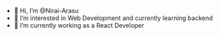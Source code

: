 - 👋 Hi, I’m @Nirai-Arasu
- 👀 I’m interested in Web Development and currently learning backend 
- 🌱 I’m currently working as a React Developer 



<!---
Nirai-Arasu/Nirai-Arasu is a ✨ special ✨ repository because its `README.md` (this file) appears on your GitHub profile.
You can click the Preview link to take a look at your changes.
--->
